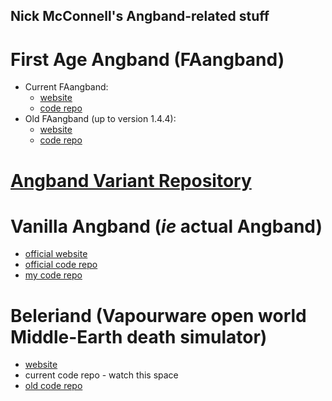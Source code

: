 ## Nick McConnell's Angband-related stuff

# First Age Angband (FAangband)

 - Current FAangband:
    - [website](http://nickmcconnell.github.io/FAangband/)
    - [code repo](https://github.com/NickMcConnell/FAangband)
 - Old FAangband (up to version 1.4.4):
    - [website](http://angband.oook.cz/faangband/)
    - [code repo](https://github.com/NickMcConnell/FAangband/tree/oldmain)

# [Angband Variant Repository](http://nickmcconnell.github.io/AngbandPlus/)

# Vanilla Angband (*ie* actual Angband)

 - [official website](http://angband.github.io/angband/)
 - [official code repo](https://github.com/angband/angband)
 - [my code repo](https://github.com/NickMcConnell/angband)

# Beleriand (Vapourware open world Middle-Earth death simulator)

 - [website](http://nickmcconnell.github.io/Beleriand/)
 - current code repo - watch this space
 - [old code repo](https://github.com/NickMcConnell/Beleriand/tree/oldmain)
